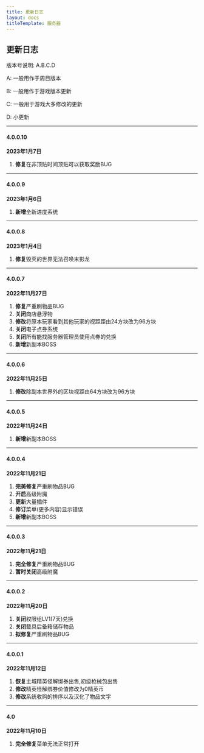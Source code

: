 ```yaml
---
title: 更新日志
layout: docs
titleTemplate: 服务器
---
```

## 更新日志

版本号说明: A.B.C.D

A: 一般用作于周目版本

B: 一般用作于游戏版本更新

C: 一般用于游戏大多修改的更新

D: 小更新

------------
#### 4.0.0.10
**2023年1月7日**
1. **修复**在非顶贴时间顶贴可以获取奖励BUG
---
#### 4.0.0.9
**2023年1月6日**
1. **新增**全新进度系统
---
#### 4.0.0.8
**2023年1月4日**
1. **修复**毁灭的世界无法召唤末影龙
---
#### 4.0.0.7
**2022年11月27日**
1. **修复**严重刷物品BUG
2. **关闭**商店悬浮物
3. **修改**将原本玩家看到其他玩家的视距距由24方块改为96方块
4. **关闭**电子点券系统
5. **关闭**所有能找服务器管理员使用点券的兑换
6. **新增**新副本BOSS
---
#### 4.0.0.6
**2022年11月25日**
1. **修改**除副本世界外的区块视距由64方块改为96方块
---
#### 4.0.0.5
**2022年11月24日**
1. **新增**新副本BOSS
 ---
#### 4.0.0.4
**2022年11月21日**
1. **完美修复**严重刷物品BUG
2. **开启**高级附魔
3. **更新**大量插件
4. **修订**菜单(更多内容)显示错误
5. **新增**新副本BOSS
---
#### 4.0.0.3
**2022年11月21日**
1. **完全修复**严重刷物品BUG
2. **暂时关闭**高级附魔
---
#### 4.0.0.2
**2022年11月20日**
1. **关闭**权限组LV1(7天)兑换
2. **关闭**载具后备箱储存物品
3. **拟修复**严重刷物品BUG
---
#### 4.0.0.1
**2022年11月12日**
1. **恢复**主城精英怪解绑券出售,初级枪械包出售
2. **修改**精英怪解绑券价值修改为0精英币
3. **修改**系统收购的排序以及汉化了物品文字
---
#### 4.0
**2022年11月10日**
1. **完全修复**菜单无法正常打开 